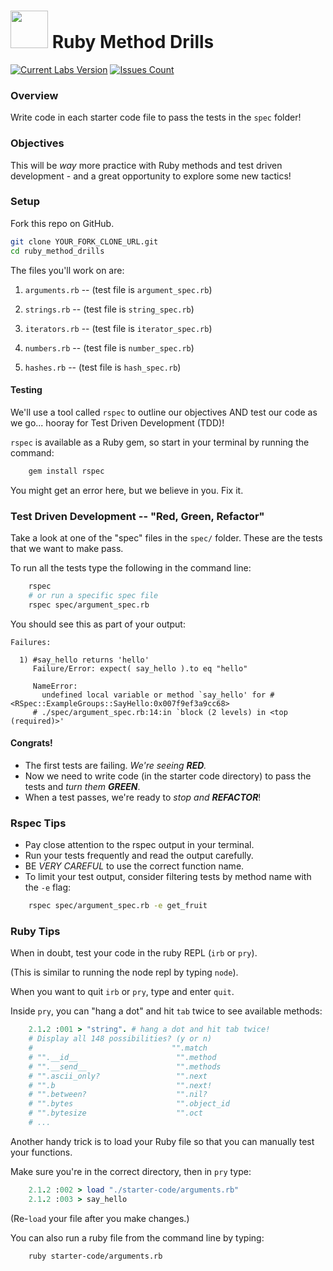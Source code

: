 <!--
Creator: GA SF
Last Edited By: Brianna
Location: San Francisco
-->

# <img src="https://cloud.githubusercontent.com/assets/7833470/10899314/63829980-8188-11e5-8cdd-4ded5bcb6e36.png" height="60"> Ruby Method Drills

<!-- BEGIN SF-WDI-LABS BADGES -->
<!-- INSTRUCTOR TODO: Make sure to manually bump version number of commits-since ("updates") badge to latest release version -->
[![Current Labs Version](https://img.shields.io/github/tag/SF-WDI-LABS/ruby-method-drills.svg?label=sf-wdi-labs)](https://github.com/SF-WDI-LABS/ruby-method-drills)
[![Issues Count](https://img.shields.io/github/issues-raw/SF-WDI-LABS/ruby-method-drills.svg)](https://github.com/SF-WDI-LABS/ruby-method-drills/issues)
<!-- END SF-WDI-LABS BADGES -->

### Overview

Write code in each starter code file to pass the tests in the `spec` folder!

### Objectives

This will be *way* more practice with Ruby methods and test driven development - and a great opportunity to explore some new tactics!

### Setup

Fork this repo on GitHub.

``` bash
git clone YOUR_FORK_CLONE_URL.git
cd ruby_method_drills
```

The files you'll work on are:

1. `arguments.rb`  -- (test file is `argument_spec.rb`)

2. `strings.rb`  -- (test file is `string_spec.rb`)

3. `iterators.rb`  -- (test file is `iterator_spec.rb`)

4. `numbers.rb`  -- (test file is `number_spec.rb`)

5. `hashes.rb`  -- (test file is `hash_spec.rb`)

#### Testing

We'll use a tool called `rspec`  to outline our objectives AND test our code as we go... hooray for Test Driven Development (TDD)!

`rspec` is available as a Ruby gem, so start in your terminal by running the command:

``` bash
    gem install rspec
```

You might get an error here, but we believe in you. Fix it.

### Test Driven Development -- "Red, Green, Refactor"

Take a look at one of the "spec" files in the `spec/` folder. These are the tests that we want to make pass.

To run all the tests type the following in the command line:

```bash
    rspec
    # or run a specific spec file
    rspec spec/argument_spec.rb
```

You should see this as part of your output:

```
Failures:

  1) #say_hello returns 'hello'
     Failure/Error: expect( say_hello ).to eq "hello"

     NameError:
       undefined local variable or method `say_hello' for #<RSpec::ExampleGroups::SayHello:0x007f9ef3a9cc68>
     # ./spec/argument_spec.rb:14:in `block (2 levels) in <top (required)>'
```

#### Congrats!
* The first tests are failing. _We're seeing **RED**._
* Now we need to write code (in the starter code directory) to pass the tests and _turn them **GREEN**_.
* When a test passes, we're ready to _stop and **REFACTOR**_!

### Rspec Tips

* Pay close attention to the rspec output in your terminal.
* Run your tests frequently and read the output carefully.
* BE *VERY CAREFUL* to use the correct function name.
* To limit your test output, consider filtering tests by method name with the `-e` flag:  
``` bash
    rspec spec/argument_spec.rb -e get_fruit
```

### Ruby Tips

When in doubt, test your code in the ruby REPL (`irb` or `pry`).

(This is similar to running the node repl by typing `node`).

When you want to quit `irb` or `pry`, type and enter `quit`.

Inside `pry`, you can "hang a dot" and hit `tab` twice to see available methods:

``` ruby
    2.1.2 :001 > "string". # hang a dot and hit tab twice!
    # Display all 148 possibilities? (y or n)
    #                               "".match
    # "".__id__                      "".method
    # "".__send__                    "".methods
    # "".ascii_only?                 "".next
    # "".b                           "".next!
    # "".between?                    "".nil?
    # "".bytes                       "".object_id
    # "".bytesize                    "".oct
    # ...
```

Another handy trick is to load your Ruby file so that you can manually test your functions.

Make sure you're in the correct directory, then in `pry` type:  
``` ruby
    2.1.2 :002 > load "./starter-code/arguments.rb"
    2.1.2 :003 > say_hello
```

(Re-`load` your file after you make changes.)


You can also run a ruby file from the command line by typing:

``` bash
    ruby starter-code/arguments.rb
```
